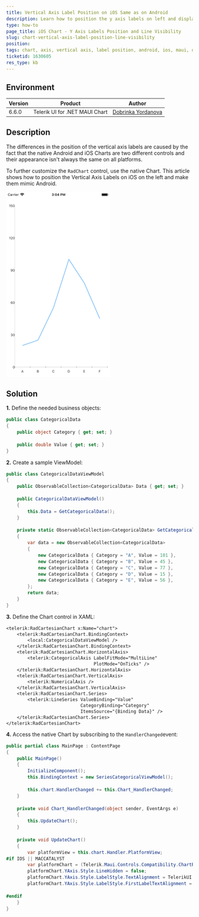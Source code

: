 ```yaml
---
title: Vertical Axis Label Position on iOS Same as on Android
description: Learn how to position the y axis labels on left and display the axis line on iOS Chart for .NET MAUI.
type: how-to
page_title: iOS Chart - Y Axis Labels Position and Line Visibility
slug: chart-vertical-axis-label-position-line-visibility
position: 
tags: chart, axis, vertical axis, label position, android, ios, maui, dotnetmaui
ticketid: 1630605
res_type: kb
---
```


## Environment
| Version | Product | Author | 
| --- | --- | ---- | 
| 6.6.0 | Telerik UI for .NET MAUI Chart | [Dobrinka Yordanova](https://www.telerik.com/blogs/author/dobrinka-yordanova)| 


## Description

The differences in the position of the vertical axis labels are caused by the fact that the native Android and iOS Charts are two different controls and their appearance isn't always the same on all platforms.

To further customize the `RadChart` control, use the native Chart. This article shows how to position the Vertical Axis Labels on iOS on the left and make them mimic Android.

![.NET MAUI Chart iOS Y axis customization](images/chart-vertical-axes-label-position-ios.png)

## Solution

**1.** Define the needed business objects:

```C#
public class CategoricalData
{
    public object Category { get; set; }

    public double Value { get; set; }
}
```

**2.** Create a sample ViewModel:

```C#
public class CategoricalDataViewModel
{
    public ObservableCollection<CategoricalData> Data { get; set; }

    public CategoricalDataViewModel()
    {
        this.Data = GetCategoricalData();
    }

    private static ObservableCollection<CategoricalData> GetCategoricalData()
    {
        var data = new ObservableCollection<CategoricalData>
        {
            new CategoricalData { Category = "A", Value = 101 },
            new CategoricalData { Category = "B", Value = 45 },
            new CategoricalData { Category = "C", Value = 77 },
            new CategoricalData { Category = "D", Value = 15 },
            new CategoricalData { Category = "E", Value = 56 },
        };
        return data;
    }
}
```

**3.** Define the Chart control in XAML:

```XAML
<telerik:RadCartesianChart x:Name="chart">
    <telerik:RadCartesianChart.BindingContext>
        <local:CategoricalDataViewModel />
    </telerik:RadCartesianChart.BindingContext>
    <telerik:RadCartesianChart.HorizontalAxis>
        <telerik:CategoricalAxis LabelFitMode="MultiLine"
                                 PlotMode="OnTicks" />
    </telerik:RadCartesianChart.HorizontalAxis>
    <telerik:RadCartesianChart.VerticalAxis>
        <telerik:NumericalAxis />
    </telerik:RadCartesianChart.VerticalAxis>
    <telerik:RadCartesianChart.Series>
        <telerik:LineSeries ValueBinding="Value"
                            CategoryBinding="Category"
                            ItemsSource="{Binding Data}" />
    </telerik:RadCartesianChart.Series>
</telerik:RadCartesianChart>
```

**4.** Access the native Chart by subscribing to the `HandlerChanged`event:

```C#
public partial class MainPage : ContentPage
{
    public MainPage()
    {
        InitializeComponent();
        this.BindingContext = new SeriesCategoricalViewModel();

        this.chart.HandlerChanged += this.Chart_HandlerChanged;
    }

    private void Chart_HandlerChanged(object sender, EventArgs e)
    {
        this.UpdateChart();
    }

    private void UpdateChart()
    {
        var platformView = this.chart.Handler.PlatformView;
#if IOS || MACCATALYST
        var platformChart = (Telerik.Maui.Controls.Compatibility.ChartRenderer.iOS.TKExtendedChart)platformView;
        platformChart.YAxis.Style.LineHidden = false;
        platformChart.YAxis.Style.LabelStyle.TextAlignment = TelerikUI.TKChartAxisLabelAlignment.Left;
        platformChart.YAxis.Style.LabelStyle.FirstLabelTextAlignment = TelerikUI.TKChartAxisLabelAlignment.Left;

#endif
    }
}
```
